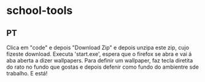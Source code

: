 # school-tools
## PT
Clica em "code" e depois "Download Zip" e depois unzipa este zip, cujo fizeste download. Executa 'start.exe', espera que o firefox se abra e vai á aba aberta a dizer wallpapers. Para definir um wallpaper, faz tecla diretita do rato no fundo que gostas e depois defenir como fundo do ambientre sde trabalho. E está! 
